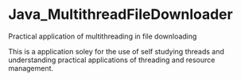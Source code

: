 # Java_MultithreadFileDownloader
Practical application of multithreading in file downloading

This is a application soley for the use of self studying threads and understanding practical applications of threading and resource management.
